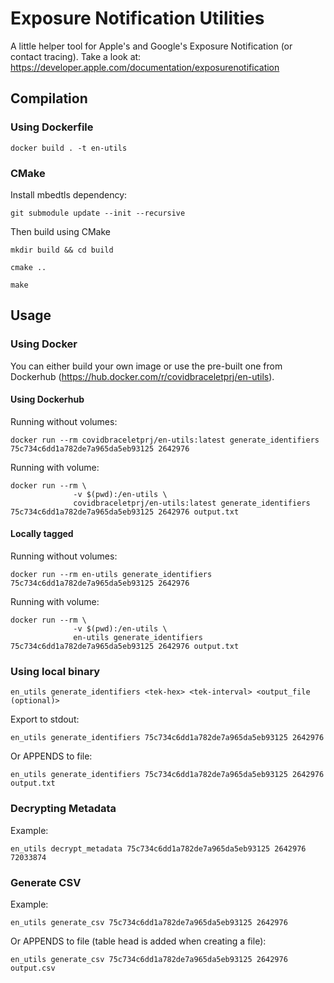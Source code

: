 # Exposure Notification Utilities
A little helper tool for Apple's and Google's Exposure Notification (or contact tracing).
Take a look at: https://developer.apple.com/documentation/exposurenotification 

## Compilation

### Using Dockerfile

```
docker build . -t en-utils
```



### CMake
Install mbedtls dependency:
```
git submodule update --init --recursive
```
Then build using CMake
```
mkdir build && cd build
```

```
cmake ..
```

```
make
```

## Usage

### Using Docker

You can either build your own image or use the pre-built one from Dockerhub (https://hub.docker.com/r/covidbraceletprj/en-utils).

#### Using Dockerhub
Running without volumes:
```
docker run --rm covidbraceletprj/en-utils:latest generate_identifiers 75c734c6dd1a782de7a965da5eb93125 2642976
```

Running with volume:
```
docker run --rm \
              -v $(pwd):/en-utils \
              covidbraceletprj/en-utils:latest generate_identifiers 75c734c6dd1a782de7a965da5eb93125 2642976 output.txt
```


#### Locally tagged

Running without volumes:
```
docker run --rm en-utils generate_identifiers 75c734c6dd1a782de7a965da5eb93125 2642976
```

Running with volume:
```
docker run --rm \
              -v $(pwd):/en-utils \
              en-utils generate_identifiers 75c734c6dd1a782de7a965da5eb93125 2642976 output.txt
```

### Using local binary
```
en_utils generate_identifiers <tek-hex> <tek-interval> <output_file (optional)>
```

Export to stdout:
```
en_utils generate_identifiers 75c734c6dd1a782de7a965da5eb93125 2642976
```

Or APPENDS to file:
```
en_utils generate_identifiers 75c734c6dd1a782de7a965da5eb93125 2642976 output.txt
```

### Decrypting Metadata
Example:
```
en_utils decrypt_metadata 75c734c6dd1a782de7a965da5eb93125 2642976 72033874
```

### Generate CSV
Example:
```
en_utils generate_csv 75c734c6dd1a782de7a965da5eb93125 2642976
```

Or APPENDS to file (table head is added when creating a file):
```
en_utils generate_csv 75c734c6dd1a782de7a965da5eb93125 2642976 output.csv
```